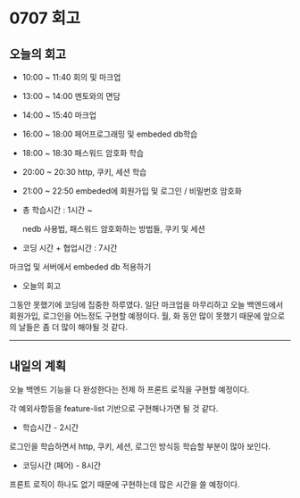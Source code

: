 # 0707 회고

## 오늘의 회고

- 10:00 ~ 11:40 회의 및 마크업
- 13:00 ~ 14:00 멘토와의 면담
- 14:00 ~ 15:40 마크업
- 16:00 ~ 18:00 페어프로그래밍 및 embeded db학습
- 18:00 ~ 18:30 패스워드 암호화 학습
- 20:00 ~ 20:30 http, 쿠키, 세션 학습
- 21:00 ~ 22:50 embeded에 회원가입 및 로그인 / 비밀번호 암호화

- 총 학습시간 : 1시간 ~

  nedb 사용법, 패스워드 암호화하는 방법들, 쿠키 및 세션

- 코딩 시간 + 협업시간 : 7시간

마크업 및 서버에서 embeded db 적용하기

- 오늘의 회고

그동안 못했기에 코딩에 집중한 하루였다. 일단 마크업을 마무리하고 오늘 백엔드에서 회원가입, 로그인을 어느정도 구현할 예정이다. 월, 화 동안 많이 못했기 때문에 앞으로의 날들은 좀 더 많이 해야될 것 같다.

---

## 내일의 계획

오늘 백엔드 기능을 다 완성한다는 전제 하 프론트 로직을 구현할 예정이다.

각 예외사항등을 feature-list 기반으로 구현해나가면 될 것 같다.

- 학습시간 - 2시간

로그인을 학습하면서 http, 쿠키, 세션, 로그인 방식등 학습할 부분이 많아 보인다.

- 코딩시간 (페어) - 8시간

프론트 로직이 하나도 없기 때문에 구현하는데 많은 시간을 쓸 예정이다.
